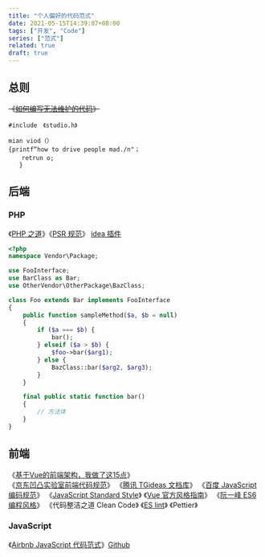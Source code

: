 ```yaml
---
title: "个人偏好的代码范式"
date: 2021-05-15T14:39:07+08:00
tags: ["开发", "Code"]
series: ["范式"]
related: true
draft: true
---
```


## 总则
~~《[如何编写无法维护的代码](https://coderlmn.github.io/frontEndCourse/unmaintainable.html)》~~  

```
#include　《studio.h》

mian viod（）
{printf“how to drive people mad./n"；
 　 retrun o;
   }
```

## 后端
### PHP
《[PHP 之道](http://laravel-china.github.io/php-the-right-way/#code_style_guide)》《[PSR 规范](https://learnku.com/docs/psr)》 [idea 插件](https://github.com/kalessil/phpinspectionsea)  
```php
<?php
namespace Vendor\Package;

use FooInterface;
use BarClass as Bar;
use OtherVendor\OtherPackage\BazClass;

class Foo extends Bar implements FooInterface
{
    public function sampleMethod($a, $b = null)
    {
        if ($a === $b) {
            bar();
        } elseif ($a > $b) {
            $foo->bar($arg1);
        } else {
            BazClass::bar($arg2, $arg3);
        }
    }

    final public static function bar()
    {
        // 方法体
    }
}
```

## 前端
《[基于Vue的前端架构，我做了这15点](https://juejin.cn/post/6901466994478940168)》  
《[京东凹凸实验室前端代码规范](https://guide.aotu.io/)》
《[腾讯 TGideas 文档库](https://tgideas.qq.com/doc)》
《[百度 JavaScript编码规范](https://github.com/ecomfe/spec/blob/master/javascript-style-guide.md)》
《[JavaScript Standard Style](https://github.com/standard/standard)》
《[Vue 官方风格指南](https://cn.vuejs.org/v2/style-guide/)》
《[阮一峰 ES6 编程风格](http:/es6.ruanyifeng.com/#docs/style)》
《代码整洁之道 Clean Code》
《[ES lint](https://eslint.bootcss.com/)》
《Pettier》

### JavaScript
《[Airbnb JavaScript 代码范式](https://airbnb.io/javascript)》[Github](https://github.com/airbnb/javascript)  

